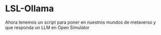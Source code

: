 # LSL-Ollama
Ahora tenemos un script para poner en nuestros mundos de metaverso y que responda un LLM en Open Simulator
